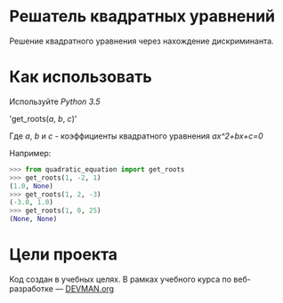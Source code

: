# Решатель квадратных уравнений

Решение квадратного уравнения через нахождение дискриминанта.

# Как использовать

Используйте *Python 3.5*

'get_roots(_a_, _b_, _c_)'

Где _a_, _b_ и _c_ - коэффициенты квадратного уравнения *ax^2+bx+c=0*

Например:
```python
>>> from quadratic_equation import get_roots
>>> get_roots(1, -2, 1)
(1.0, None)
>>> get_roots(1, 2, -3)
(-3.0, 1.0)
>>> get_roots(1, 0, 25)
(None, None)
```

# Цели проекта

Код создан в учебных целях. В рамках учебного курса по веб-разработке ― [DEVMAN.org](https://devman.org)
